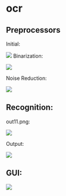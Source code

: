 # ocr

## Preprocessors

Initial:

![](https://i.binclub.dev/k9k4mat6.png)
Binarization:

![](https://i.binclub.dev/k9k4n1su.png)

Noise Reduction:

![](https://i.binclub.dev/k9k4n9oz.png)

## Recognition:
out11.png:

![](https://i.binclub.dev/k9k4pjw3.png)

Output:

![](https://i.binclub.dev/k9k4q5gr.png)

## GUI:

![](https://i.binclub.dev/k9k4qn2y.png)
